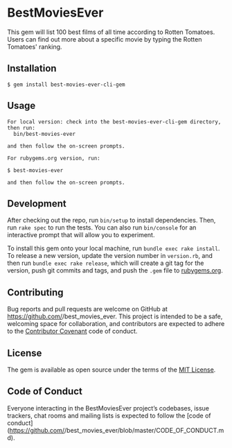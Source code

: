 # BestMoviesEver

This gem will list 100 best films of all time according to Rotten Tomatoes.  
Users can find out more about a specific movie by typing the Rotten Tomatoes' ranking.

## Installation

    $ gem install best-movies-ever-cli-gem

## Usage

    For local version: check into the best-movies-ever-cli-gem directory,
    then run:
      bin/best-movies-ever

    and then follow the on-screen prompts.

    For rubygems.org version, run:

    $ best-movies-ever

    and then follow the on-screen prompts.

## Development

After checking out the repo, run `bin/setup` to install dependencies. Then, run `rake spec` to run the tests. You can also run `bin/console` for an interactive prompt that will allow you to experiment.

To install this gem onto your local machine, run `bundle exec rake install`. To release a new version, update the version number in `version.rb`, and then run `bundle exec rake release`, which will create a git tag for the version, push git commits and tags, and push the `.gem` file to [rubygems.org](https://rubygems.org).

## Contributing

Bug reports and pull requests are welcome on GitHub at https://github.com/<github username>/best_movies_ever. This project is intended to be a safe, welcoming space for collaboration, and contributors are expected to adhere to the [Contributor Covenant](http://contributor-covenant.org) code of conduct.

## License

The gem is available as open source under the terms of the [MIT License](http://opensource.org/licenses/MIT).

## Code of Conduct

Everyone interacting in the BestMoviesEver project’s codebases, issue trackers, chat rooms and mailing lists is expected to follow the [code of conduct](https://github.com/<github username>/best_movies_ever/blob/master/CODE_OF_CONDUCT.md).
